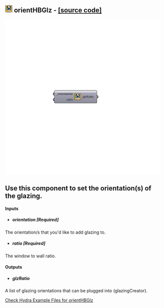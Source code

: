 ## ![](../../images/icons/orientHBGlz.png) orientHBGlz - [[source code]](https://github.com/mostaphaRoudsari/honeybee/tree/master/src/Honeybee_orientHBGlz.py)

![](../../images/components/orientHBGlz.png)

Use this component to set the orientation(s) of the glazing.
 -
 

#### Inputs
* ##### orientation [Required]
The orientation/s that you'd like to add glazing to.
* ##### ratio [Required]
The window to wall ratio.

#### Outputs
* ##### glzRatio
A list of glazing orientations that can be plugged into (glazingCreator).


[Check Hydra Example Files for orientHBGlz](https://hydrashare.github.io/hydra/index.html?keywords=Honeybee_orientHBGlz)